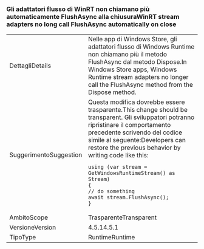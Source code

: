 ### <a name="winrt-stream-adapters-no-long-call-flushasync-automatically-on-close"></a><span data-ttu-id="3a89f-101">Gli adattatori flusso di WinRT non chiamano più automaticamente FlushAsync alla chiusura</span><span class="sxs-lookup"><span data-stu-id="3a89f-101">WinRT stream adapters no long call FlushAsync automatically on close</span></span>

|   |   |
|---|---|
|<span data-ttu-id="3a89f-102">Dettagli</span><span class="sxs-lookup"><span data-stu-id="3a89f-102">Details</span></span>|<span data-ttu-id="3a89f-103">Nelle app di Windows Store, gli adattatori flusso di Windows Runtime non chiamano più il metodo FlushAsync dal metodo Dispose.</span><span class="sxs-lookup"><span data-stu-id="3a89f-103">In Windows Store apps, Windows Runtime stream adapters no longer call the FlushAsync method from the Dispose method.</span></span>|
|<span data-ttu-id="3a89f-104">Suggerimento</span><span class="sxs-lookup"><span data-stu-id="3a89f-104">Suggestion</span></span>|<span data-ttu-id="3a89f-105">Questa modifica dovrebbe essere trasparente.</span><span class="sxs-lookup"><span data-stu-id="3a89f-105">This change should be transparent.</span></span> <span data-ttu-id="3a89f-106">Gli sviluppatori potranno ripristinare il comportamento precedente scrivendo del codice simile al seguente:</span><span class="sxs-lookup"><span data-stu-id="3a89f-106">Developers can restore the previous behavior by writing code like this:</span></span><pre><code class="lang-csharp">using (var stream = GetWindowsRuntimeStream() as Stream)&#13;&#10;{&#13;&#10;// do something&#13;&#10;await stream.FlushAsync();&#13;&#10;}&#13;&#10;</code></pre>|
|<span data-ttu-id="3a89f-107">Ambito</span><span class="sxs-lookup"><span data-stu-id="3a89f-107">Scope</span></span>|<span data-ttu-id="3a89f-108">Trasparente</span><span class="sxs-lookup"><span data-stu-id="3a89f-108">Transparent</span></span>|
|<span data-ttu-id="3a89f-109">Versione</span><span class="sxs-lookup"><span data-stu-id="3a89f-109">Version</span></span>|<span data-ttu-id="3a89f-110">4.5.1</span><span class="sxs-lookup"><span data-stu-id="3a89f-110">4.5.1</span></span>|
|<span data-ttu-id="3a89f-111">Tipo</span><span class="sxs-lookup"><span data-stu-id="3a89f-111">Type</span></span>|<span data-ttu-id="3a89f-112">Runtime</span><span class="sxs-lookup"><span data-stu-id="3a89f-112">Runtime</span></span>|

